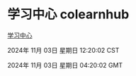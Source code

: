 # 学习中心 colearnhub
[学习中心](http://219.139.197.74:56308/colearnhub/)

2024年 11月 03日 星期日 12:20:02 CST

2024年 11月 03日 星期日 04:20:02 GMT
